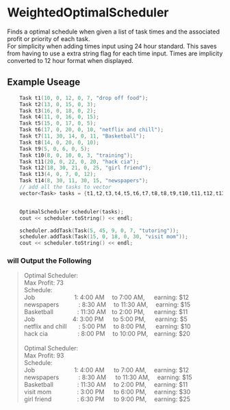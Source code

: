 # WeightedOptimalScheduler #
Finds a optimal schedule when given a list of task times and the  associated profit or priority of each task.<br/>
For simplicity when adding times input using 24 hour standard. This saves from having
to use a extra string flag for each time input. Times are implicity converted to 
12 hour format when displayed.
## Example Useage ## 

``` c++
    Task t1(10, 0, 12, 0, 7, "drop off food");
    Task t2(13, 0, 15, 0, 3);
    Task t3(16, 0, 18, 0, 2);
    Task t4(11, 0, 16, 0, 15);
    Task t5(15, 0, 17, 0, 5);
    Task t6(17, 0, 20, 0, 10, "netflix and chill");
    Task t7(11, 30, 14, 0, 11, "Basketball");
    Task t8(14, 0, 20, 0, 10);
    Task t9(5, 0, 6, 0, 5);
    Task t10(8, 0, 10, 0, 3, "training");
    Task t11(20, 0, 22, 0, 20, "hack cia");
    Task t12(18, 30, 21, 0, 25, "girl friend");
    Task t13(4, 0, 7, 0, 12);
    Task t14(8, 30, 11, 30, 15, "newspapers");
    // add all the tasks to vector
    vector<Task> tasks = {t1,t2,t3,t4,t5,t6,t7,t8,t8,t9,t10,t11,t12,t13,t14};


    OptimalScheduler scheduler(tasks);
    cout << scheduler.toString() << endl;

    scheduler.addTask(Task(5, 45, 9, 0, 7, "tutoring"));
    scheduler.addTask(Task(15, 0, 18, 0, 30, "visit mom"));
    cout << scheduler.toString() << endl;
```
### will Output the Following ###
> Optimal Scheduler:<br/>
Max Profit: 73<br/>
Schedule:<br/>
Job &emsp;&emsp;&emsp;&emsp;&emsp;&emsp; 1:  4:00 AM &emsp;to  7:00 AM,  &emsp; earning: $12<br/>
newspapers &emsp;&emsp;&emsp;:  8:30 AM &emsp;to 11:30 AM, &emsp;earning: $15<br/>
Basketball&emsp;&emsp;&emsp;&emsp;: 11:30 AM&emsp;to  2:00 PM, &emsp; earning: $11<br/>
Job&emsp;&emsp;&emsp;&emsp;&emsp;&emsp; 4:  3:00 PM &emsp; to  5:00 PM, &emsp; earning: $5<br/>
netflix and chill&emsp;&emsp;:  5:00 PM &emsp;to  8:00 PM,  &emsp; earning: $10<br/>
hack cia&emsp;&emsp;&emsp;&emsp;&emsp;:  8:00 PM &emsp;to 10:00 PM,&emsp;earning: $20<br/><br/>
Optimal Scheduler:<br/>
Max Profit: 93<br/>
Schedule:<br/>
Job &emsp;&emsp;&emsp;&emsp;&emsp;&emsp; 1:  4:00 AM &emsp; to  7:00 AM, &emsp;earning: $12<br/>
newspapers &emsp;&emsp;&emsp;:  8:30 AM &emsp; to 11:30 AM, &emsp;earning: $15<br/>
Basketball&emsp;&emsp;&emsp;&emsp;: 11:30 AM &emsp;to  2:00 PM, &emsp;earning: $11<br/>
visit mom&emsp;&emsp;&emsp;&emsp; :  3:00 PM &emsp; to  6:00 PM, &emsp;earning: $30<br/>
girl friend&emsp;&emsp;&emsp;&emsp; :  6:30 PM  &emsp; to  9:00 PM, &emsp;earning: $25<br/>
